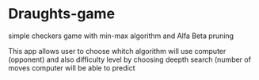 # Draughts-game
simple checkers game with min-max algorithm and Alfa Beta pruning

This app allows user to choose whitch algorithm will use computer (opponent) and also difficulty level 
by choosing deepth search (number of moves computer will be able to predict
